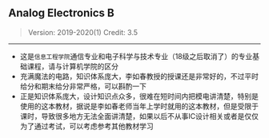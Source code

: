 ## Analog Electronics B

> Version: 2019-2020(1)
> Credit: 3.5

----------

- 这是`信息工程学院`通信专业和电子科学与技术专业（18级之后取消了）的专业基础课程，请与计算机学院的区分
- 充满魔法的电路，知识体系庞大，李如春教授的授课还是非常好的，不过平时给分和期末给分非常严格，可以斟酌一下
- 正是知识体系庞大，设计知识点众多，很难在短时间内把模电讲清楚，特别是使用的这本教材，据说是李如春老师当年上学时就用的这本教材，但是受限于课时，导致很多地方无法全面讲清楚，如果以后不从事IC设计相关或者是仅仅为了通过考试，可以考虑参考其他教材学习
